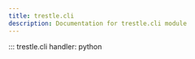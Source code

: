 ```yaml
---
title: trestle.cli
description: Documentation for trestle.cli module
---
```

::: trestle.cli
handler: python
